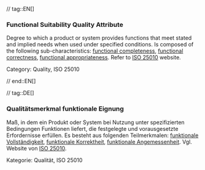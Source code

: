 // tag::EN[]
### Functional Suitability Quality Attribute
Degree to which a product or system provides functions that meet stated and implied needs when used under specified conditions. 
Is composed of the following sub-characteristics: [functional completeness](#term-functional-completeness-quality-attribute), [functional correctness](#term-functional-correctness-quality-attribute), [functional appropriateness](#term-functional-appropriateness-quality-attribute).
Refer to [ISO 25010](http://iso25000.com/index.php/en/iso-25000-standards/iso-25010) website.

Category: Quality, ISO 25010


// end::EN[]

// tag::DE[]
### Qualitätsmerkmal funktionale Eignung

Maß, in dem ein Produkt oder System bei Nutzung unter spezifizierten
Bedingungen Funktionen liefert, die festgelegte und vorausgesetzte
Erfordernisse erfüllen. Es besteht aus folgenden Teilmerkmalen:
[funktionale Vollständigkeit](#term-functional-completeness-quality-attribute),
[funktionale Korrektheit](#term-functional-correctness-quality-attribute), [funktionale
Angemessenheit](#term-functional-appropriateness-quality-attribute). Vgl. Website von [ISO
25010](http://iso25000.com/index.php/en/iso-25000-standards/iso-25010).

Kategorie: Qualität, ISO 25010

